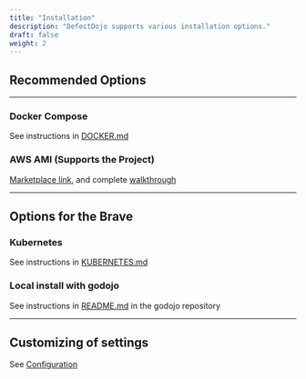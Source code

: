 ```yaml
---
title: "Installation"
description: "DefectDojo supports various installation options."
draft: false
weight: 2
---
```


## **Recommended Options**
---

### Docker Compose

See instructions in [DOCKER.md](<https://github.com/DefectDojo/django-DefectDojo/blob/dev/readme-docs/DOCKER.md>)

### AWS AMI (Supports the Project)

[Marketplace link](https://aws.amazon.com/marketplace/pp/prodview-m2a25gr67xbzk), and complete [walkthrough](https://www.10security.com/defectdojo-aws-launch-guide)

---
## Options for the Brave

### Kubernetes

See instructions in [KUBERNETES.md](<https://github.com/DefectDojo/django-DefectDojo/blob/dev/readme-docs/KUBERNETES.md>)

### Local install with godojo

See instructions in [README.md](<https://github.com/DefectDojo/godojo/blob/master/README.md>)
in the godojo repository

---

## Customizing of settings

See [Configuration](../configuration)

